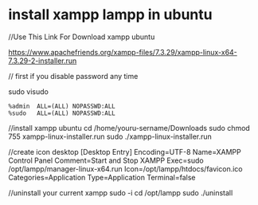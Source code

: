 # install xampp lampp in ubuntu

//Use This Link For Download xampp ubuntu

https://www.apachefriends.org/xampp-files/7.3.29/xampp-linux-x64-7.3.29-2-installer.run

// first if you disable password any time

sudo visudo

	%admin	ALL=(ALL) NOPASSWD:ALL
	%sudo	ALL=(ALL) NOPASSWD:ALL
	

//install xampp ubuntu
cd /home/youru-sername/Downloads
sudo chmod 755 xampp-linux-installer.run
sudo ./xampp-linux-installer.run

//create icon desktop
[Desktop Entry]
Encoding=UTF-8
Name=XAMPP Control Panel
Comment=Start and Stop XAMPP
Exec=sudo /opt/lampp/manager-linux-x64.run
Icon=/opt/lampp/htdocs/favicon.ico
Categories=Application
Type=Application
Terminal=false

//uninstall your current xampp 
sudo -i
cd /opt/lampp
sudo ./uninstall
